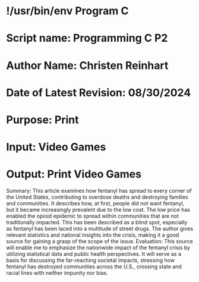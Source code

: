 # !/usr/bin/env Program C
# Script name: Programming C P2
# Author Name: Christen Reinhart
# Date of Latest Revision: 08/30/2024
# Purpose: Print
# Input: Video Games
# Output: Print Video Games

Summary: This article examines how fentanyl has spread to every corner of the United States, contributing to overdose deaths and destroying families and communities. It describes how, at first, people did not want fentanyl, but it became increasingly prevalent due to the low cost. The low price has enabled the opioid epidemic to spread within communities that are not traditionally impacted. This has been described as a blind spot, especially as fentanyl has been laced into a multitude of street drugs. The author gives relevant statistics and national insights into the crisis, making it a good source for gaining a grasp of the scope of the issue.
Evaluation: This source will enable me to emphasize the nationwide impact of the fentanyl crisis by utilizing statistical data and public health perspectives. It will serve as a basis for discussing the far-reaching societal impacts, stressing how fentanyl has destroyed communities across the U.S., crossing state and racial lines with neither impunity nor bias.